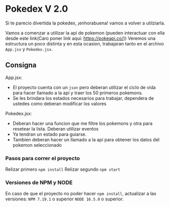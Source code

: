 # Pokedex V 2.0

Si te parecio divertida la pokedex, ¡enhorabuena! vamos a volver a utilziarla.

Vamos a comenzar a utilizar la api de pokemon (pueden interactuar con ella desde este link(Caro poner link aqui: https://pokeapi.co/))
Veremos una estructura un poco distinta y en esta ocasion, trabajaran tanto en el archivo `App.jsx` y `Pokedex.jsx`.


## Consigna
App.jsx:
- El proyecto cuenta con un `json` pero deberan utilizar el ciclo de vida para hacer llamado a la api y traer los 50 primeros pokemons.
- Se les brindara los estados necesarios para trabajar, dependera de ustedes como deberan modificar los valores

Pokedex.jsx:
- Deberan hacer una funcion que me filtre los pokemons y otra para resetear la lista. Deberan utilizar eventos
- Ya tendran un estado para guiarse.
- Tambien deberan hacer un llamado a la api para obtener los datos del pokemon seleccionado



### Pasos para correr el proyecto

Relizar primero `npm install`
Relizar segundo `npm start`

### Versiones de NPM y NODE
En caso de que el proyecto no poder hacer `npm install`, actualizar a las versiones:
`NPM 7.19.1` o superior
`NODE 16.5.0` o superior.


